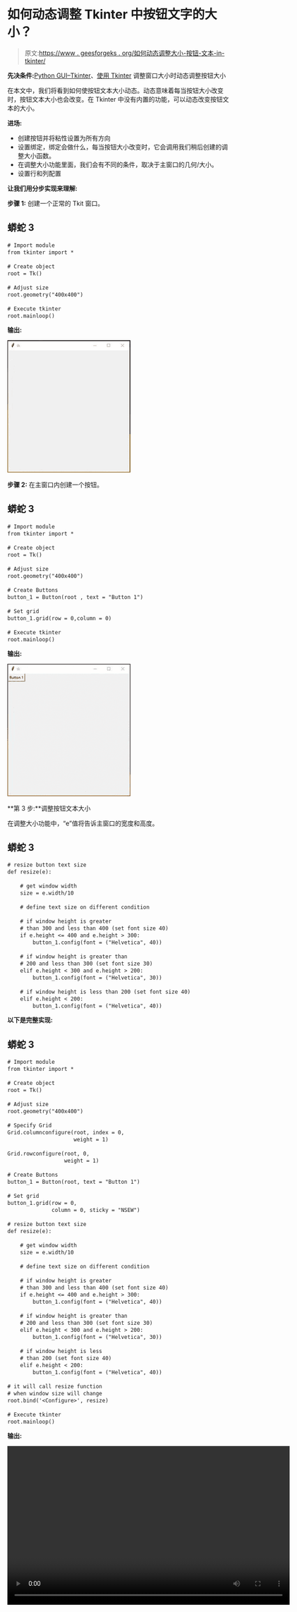 # 如何动态调整 Tkinter 中按钮文字的大小？

> 原文:[https://www . geesforgeks . org/如何动态调整大小-按钮-文本-in-tkinter/](https://www.geeksforgeeks.org/how-to-dynamically-resize-button-text-in-tkinter/)

**先决条件:**[Python GUI–Tkinter](https://www.geeksforgeeks.org/python-gui-tkinter/)、[使用 Tkinter](https://www.geeksforgeeks.org/dynamically-resize-buttons-when-resizing-a-window-using-tkinter/) 调整窗口大小时动态调整按钮大小

在本文中，我们将看到如何使按钮文本大小动态。动态意味着每当按钮大小改变时，按钮文本大小也会改变。在 Tkinter 中没有内置的功能，可以动态改变按钮文本的大小。

**进场:**

*   创建按钮并将粘性设置为所有方向
*   设置绑定，绑定会做什么，每当按钮大小改变时，它会调用我们稍后创建的调整大小函数。
*   在调整大小功能里面，我们会有不同的条件，取决于主窗口的几何/大小。
*   设置行和列配置

**让我们用分步实现来理解:**

**步骤 1:** 创建一个正常的 Tkit 窗口。

## 蟒蛇 3

```
# Import module
from tkinter import *

# Create object
root = Tk()

# Adjust size
root.geometry("400x400")

# Execute tkinter
root.mainloop()
```

**输出:**

![](img/d3e027bc9616b751c9a1419c526bedb0.png)

**步骤 2:** 在主窗口内创建一个按钮。

## 蟒蛇 3

```
# Import module
from tkinter import *

# Create object
root = Tk()

# Adjust size
root.geometry("400x400")

# Create Buttons
button_1 = Button(root , text = "Button 1")

# Set grid
button_1.grid(row = 0,column = 0)

# Execute tkinter
root.mainloop()
```

**输出:**

![](img/5b3e454530a83b980418b1e4fe6e7b87.png)

**第 3 步:**调整按钮文本大小

在调整大小功能中，“e”值将告诉主窗口的宽度和高度。

## 蟒蛇 3

```
# resize button text size
def resize(e):

    # get window width
    size = e.width/10

    # define text size on different condition

    # if window height is greater
    # than 300 and less than 400 (set font size 40)
    if e.height <= 400 and e.height > 300:
        button_1.config(font = ("Helvetica", 40))

    # if window height is greater than
    # 200 and less than 300 (set font size 30)
    elif e.height < 300 and e.height > 200:
        button_1.config(font = ("Helvetica", 30))

    # if window height is less than 200 (set font size 40)
    elif e.height < 200:
        button_1.config(font = ("Helvetica", 40))
```

**以下是完整实现:**

## 蟒蛇 3

```
# Import module
from tkinter import *

# Create object
root = Tk()

# Adjust size
root.geometry("400x400")

# Specify Grid
Grid.columnconfigure(root, index = 0,
                     weight = 1)

Grid.rowconfigure(root, 0,
                  weight = 1)

# Create Buttons
button_1 = Button(root, text = "Button 1")

# Set grid
button_1.grid(row = 0,
              column = 0, sticky = "NSEW")

# resize button text size
def resize(e):

    # get window width
    size = e.width/10

    # define text size on different condition

    # if window height is greater
    # than 300 and less than 400 (set font size 40)
    if e.height <= 400 and e.height > 300:
        button_1.config(font = ("Helvetica", 40))

    # if window height is greater than
    # 200 and less than 300 (set font size 30)
    elif e.height < 300 and e.height > 200:
        button_1.config(font = ("Helvetica", 30))

    # if window height is less
    # than 200 (set font size 40)
    elif e.height < 200:
        button_1.config(font = ("Helvetica", 40))

# it will call resize function
# when window size will change
root.bind('<Configure>', resize)

# Execute tkinter
root.mainloop()
```

**输出:**

<video class="wp-video-shortcode" id="video-523192-1" width="640" height="360" preload="metadata" controls=""><source type="video/mp4" src="https://media.geeksforgeeks.org/wp-content/uploads/20201127121521/FreeOnlineScreenRecorderProject3.mp4?_=1">[https://media.geeksforgeeks.org/wp-content/uploads/20201127121521/FreeOnlineScreenRecorderProject3.mp4](https://media.geeksforgeeks.org/wp-content/uploads/20201127121521/FreeOnlineScreenRecorderProject3.mp4)</video>